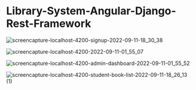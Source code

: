 # Library-System-Angular-Django-Rest-Framework
![screencapture-localhost-4200-signup-2022-09-11-18_30_38](https://user-images.githubusercontent.com/92290647/189528927-94047ef5-d67d-42cb-853d-3eccc1cb2907.png)

![screencapture-localhost-4200-2022-09-11-01_55_07](https://user-images.githubusercontent.com/92290647/189529006-c1d8940b-2ad1-4095-a576-c3cb723e1cd2.png)

![screencapture-localhost-4200-admin-dashboard-2022-09-11-01_55_52](https://user-images.githubusercontent.com/92290647/189529056-869a5969-2fb3-45c4-881d-02ec68119bb0.png)

![screencapture-localhost-4200-student-book-list-2022-09-11-18_26_13 (1)](https://user-images.githubusercontent.com/92290647/189529012-edbc5dd6-f383-4de6-8bb2-2f9bb3d3f816.png)
